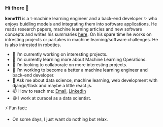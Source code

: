 ### Hi there 👋


**kene111** is a ✨machine learning engineer and a back-end developer ✨ who enjoys buidling models and integrating them into software applications. He reads research papers, machine learning articles and new software concepts and  writes his summaries [here](https://kenechiojukwu.medium.com/). On his spare time he works on intresting projects or partakes in machine learning/software challenges. He is also intrested in robotics.


- 🔭 I’m currently working on interesting projects.
- 🌱 I’m currently learning more about Machine Learning Operations.
- 👯 I’m looking to collaborate on more interesting projects.
- 🤔 I’m working to become a better a machine learning engineer and back-end developer.
- 💬 Ask me about data science, machine learning, web development with django/flask and maybe a little react.js.
- 📫 How to reach me: [Email](kenechiojukwu@gmail.com),  [LinkedIn](https://www.linkedin.com/in/kenechi-ojukwu-413272173/)
- 😄 I work at curacel as a data scientist.

⚡ Fun fact:
- On some days, I just want do nothing but relax.

